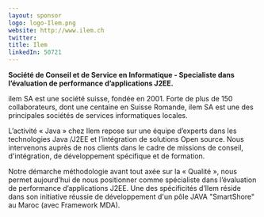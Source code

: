 ```yaml
---
layout: sponsor
logo: logo-Ilem.png
website: http://www.ilem.ch
twitter:
title: Ilem
linkedIn: 50721
---
```


**Société de Conseil et de Service en Informatique - Specialiste dans l’évaluation de performance d’applications J2EE.**

ilem SA est une société suisse, fondée en 2001.
Forte de plus de 150 collaborateurs, dont une centaine en Suisse Romande, ilem SA est une des principales sociétés de services informatiques locales.

L’activité « Java » chez Ilem repose sur une équipe d’experts dans les technologies Java /J2EE et l’intégration de solutions Open source.
Nous intervenons auprès de nos clients dans le cadre de missions de conseil, d'intégration, de développement spécifique et de formation.

Notre démarche méthodologie avant tout axée sur  la « Qualité »,  nous permet aujourd’hui de nous positionner comme spécialiste dans l’évaluation de performance d’applications J2EE.
Une des spécificités d’Ilem réside  dans son initiative réussie de développement d'un pôle JAVA "SmartShore" au Maroc (avec Framework MDA).
